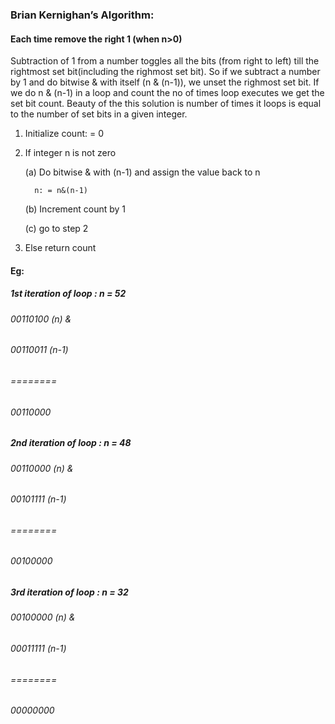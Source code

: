 ### Brian Kernighan’s Algorithm:
#### Each time remove the right 1 (when n>0)       
Subtraction of 1 from a number toggles all the bits (from right to left) till the rightmost set bit(including the righmost set bit). So if we subtract a number by 1 and do bitwise & with itself (n & (n-1)), we unset the righmost set bit. If we do n & (n-1) in a loop and count the no of times loop executes we get the set bit count.
Beauty of the this solution is number of times it loops is equal to the number of set bits in a given integer.

1.  Initialize count: = 0   
2.  If integer n is not zero

      (a) Do bitwise & with (n-1) and assign the value back to n
      
          n: = n&(n-1)
          
      (b) Increment count by 1
      
      (c) go to step 2
3.  Else return count

#### Eg:
##### 1st iteration of loop : n = 52
###### 00110100 (n)    &    
###### 00110011 (n-1)     
###### ========  
###### 00110000    
##### 2nd iteration of loop : n = 48
###### 00110000  (n)    &    
###### 00101111  (n-1)     
###### ========  
###### 00100000 
##### 3rd iteration of loop : n = 32
###### 00100000 (n)    &    
###### 00011111 (n-1)     
###### ========  
###### 00000000 
